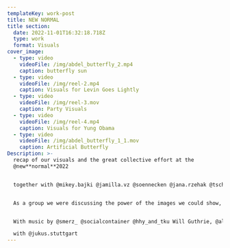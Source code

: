 ```yaml
---
templateKey: work-post
title: NEW NORMAL
title section:
  date: 2022-11-01T16:32:18.718Z
  type: work
  format: Visuals
cover_image:
  - type: video
    videoFile: /img/abdel_butterfly_2.mp4
    caption: butterfly sun
  - type: video
    videoFile: /img/reel-2.mp4
    caption: Visuals for Levin Goes Lightly
  - type: video
    videoFile: /img/reel-3.mov
    caption: Party Visuals
  - type: video
    videoFile: /img/reel-4.mp4
    caption: Visuals for Yung Obama
  - type: video
    videoFile: /img/abdel_butterfly_1_1.mov
    caption: Artificial Butterfly
Description: >-
  recap of our visuals and the great collective effort at the
  @new**normal**2022 


  together with @mikey.bajki @jamilla.vz @soennecken @jana.rzehak @tschaggi___ @andygrammel 


  As a group we were discussing the power of the images we could show, the possibilities to visually include a more diverse range of visitors and the fact that we couldn’t afford escapism looking at the current political landscape and ecological crisis but still wanting to create atmospheric moods with pretty visuals. Very much influenced by the horizontal space transformation in the concept of @duo_ufo @hplutsch , inspired by the roots and dawns in the graphics of @pumakuma @messermaxi and in symbiosis with the phenomenal musical line-up invited by @weiny__f and @marvin_unger – thank you for the opportunity! And thanks to everyone involved!


  With music by @smerz_ @socialcontainer @hhy_and_tku Will Guthrie, @alpha_maid @_m.sayyid , @levingoeslightly @freybenedikt @leifmueller @zweilaster @yung_0bama @jlowrose @pumakuma @djtheory @sirousalex, Mati, @michel_oder_michael Diana Müller mit Markus Götze, Menja Stevenson

  with @jukus.stuttgart
---
```

